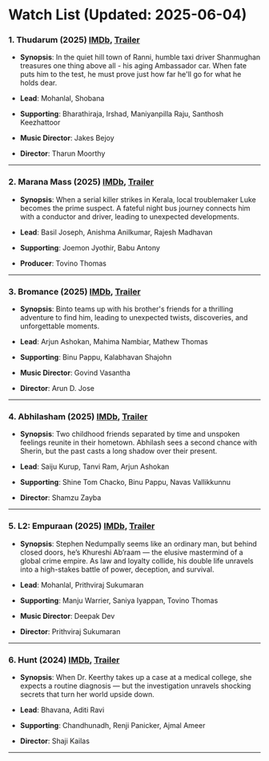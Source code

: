 # Watch List (Updated: 2025-06-04)

### 1. **Thudarum** (2025) [IMDb](https://www.imdb.com/title/tt31969600/), [Trailer](https://www.youtube.com/watch?v=HZrYlXuecRg)

- **Synopsis**: In the quiet hill town of Ranni, humble taxi driver Shanmughan treasures one thing above all - his aging Ambassador car. When fate puts him to the test, he must prove just how far he'll go for what he holds dear.

- **Lead**: Mohanlal, Shobana
- **Supporting**: Bharathiraja, Irshad, Maniyanpilla Raju, Santhosh Keezhattoor
- **Music Director**: Jakes Bejoy
- **Director**: Tharun Moorthy

---

### 2. **Marana Mass** (2025) [IMDb](https://www.imdb.com/title/tt32065993/), [Trailer](https://www.youtube.com/watch?v=-6wvnuMYIAQ)

- **Synopsis**: When a serial killer strikes in Kerala, local troublemaker Luke becomes the prime suspect. A fateful night bus journey connects him with a conductor and driver, leading to unexpected developments.

- **Lead**: Basil Joseph, Anishma Anilkumar, Rajesh Madhavan
- **Supporting**: Joemon Jyothir, Babu Antony
- **Producer**: Tovino Thomas

---

### 3. **Bromance** (2025) [IMDb](https://www.imdb.com/title/tt32135710/), [Trailer](https://www.youtube.com/watch?v=JOPuTZfDp0M)

- **Synopsis**: Binto teams up with his brother's friends for a thrilling adventure to find him, leading to unexpected twists, discoveries, and unforgettable moments.

- **Lead**: Arjun Ashokan, Mahima Nambiar, Mathew Thomas
- **Supporting**: Binu Pappu, Kalabhavan Shajohn
- **Music Director**: Govind Vasantha
- **Director**: Arun D. Jose

---

### 4. **Abhilasham** (2025) [IMDb](https://www.imdb.com/title/tt29559988/), [Trailer](https://www.youtube.com/watch?v=UtUl4shMRfk)

- **Synopsis**: Two childhood friends separated by time and unspoken feelings reunite in their hometown. Abhilash sees a second chance with Sherin, but the past casts a long shadow over their present.

- **Lead**: Saiju Kurup, Tanvi Ram, Arjun Ashokan
- **Supporting**: Shine Tom Chacko, Binu Pappu, Navas Vallikkunnu
- **Director**: Shamzu Zayba

---

### 5. **L2: Empuraan** (2025) [IMDb](https://www.imdb.com/title/tt10505918/), [Trailer](https://www.youtube.com/watch?v=PGqltBCo6cU)

- **Synopsis**: Stephen Nedumpally seems like an ordinary man, but behind closed doors, he’s Khureshi Ab’raam — the elusive mastermind of a global crime empire. As law and loyalty collide, his double life unravels into a high-stakes battle of power, deception, and survival.

- **Lead**: Mohanlal, Prithviraj Sukumaran
- **Supporting**: Manju Warrier, Saniya Iyappan, Tovino Thomas
- **Music Director**: Deepak Dev
- **Director**: Prithviraj Sukumaran

---

### 6. **Hunt** (2024) [IMDb](https://www.imdb.com/title/tt24485600/), [Trailer](https://www.youtube.com/watch?v=DNLqr4mhEWo)

- **Synopsis**: When Dr. Keerthy takes up a case at a medical college, she expects a routine diagnosis — but the investigation unravels shocking secrets that turn her world upside down.

- **Lead**: Bhavana, Aditi Ravi
- **Supporting**: Chandhunadh, Renji Panicker, Ajmal Ameer
- **Director**: Shaji Kailas

---

